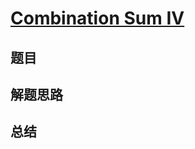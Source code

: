 # [Combination Sum IV](https://leetcode.com/problems/combination-sum-iv/)

## 题目


## 解题思路


## 总结



